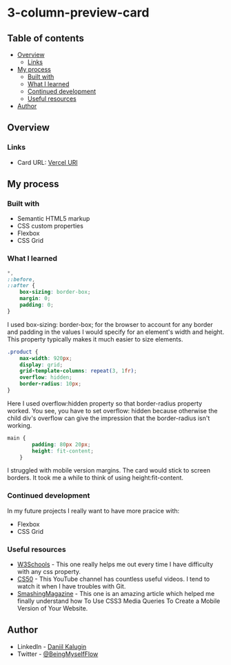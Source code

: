 # 3-column-preview-card

## Table of contents
-   [Overview](#overview)
	-   [Links](#links)
-   [My process](#my-process)
    -   [Built with](#built-with)
    -   [What I learned](#what-i-learned)
    -   [Continued development](#continued-development)
    -   [Useful resources](#useful-resources)
-   [Author](#author)

## Overview

### Links

-   Card URL: [Vercel URl](https://3-column-preview-card-lonelyfirefly.vercel.app/)

## My process

### Built with

-   Semantic HTML5 markup
-   CSS custom properties
-   Flexbox
-   CSS Grid

### What I learned

```css
*,
::before,
::after {
	box-sizing: border-box;
	margin: 0;
	padding: 0;
}
```
I used box-sizing: border-box; for the browser to account for any border and padding in the values I would specify for an element's width and height. This property typically makes it much easier to size elements. 
```css
.product {
	max-width: 920px;
	display: grid;
	grid-template-columns: repeat(3, 1fr);
	overflow: hidden;
	border-radius: 10px;
}
```
Here I used overflow:hidden property so that border-radius property worked. You see, you have to set overflow: hidden because otherwise the child div's overflow can give the impression that the border-radius isn't working.

```css
main {
		padding: 80px 20px;
		height: fit-content;
	}
```
I struggled with mobile version margins. The card would stick to screen borders. It took me a while to think of using height:fit-content.

### Continued development

In my future projects I really want to have more pracice with:
-   Flexbox
-   CSS Grid

### Useful resources

-   [W3Schools](https://www.w3schools.com/) - This one really helps me out every time I have difficulty with any css property.
-   [CS50](https://www.youtube.com/watch?v=NcoBAfJ6l2Q&ab_channel=CS50) - This YouTube channel has countless useful videos. I tend to watch it when I have troubles with Git.
-   [SmashingMagazine](https://www.smashingmagazine.com/2010/07/how-to-use-css3-media-queries-to-create-a-mobile-version-of-your-website/) - This one is an amazing article which helped me finally understand how To Use CSS3 Media Queries To Create a Mobile Version of Your Website.
## Author

-   LinkedIn - [Daniil Kalugin](https://www.linkedin.com/in/daniil-kalugin)
-   Twitter - [@BeingMyselfFlow](https://www.twitter.com/BeingMyselfFlow)
